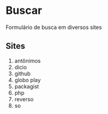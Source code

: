 # Buscar
Formulário de busca em diversos sites

## Sites
1. antônimos
1. dicio
1. github
1. globo play
1. packagist
1. php
1. reverso
1. so
